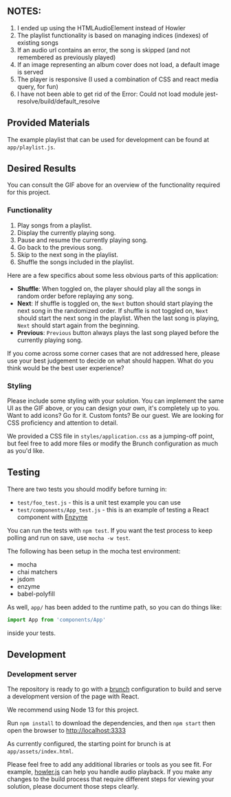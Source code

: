## NOTES:
1. I ended up using the HTMLAudioElement instead of Howler
2. The playlist functionality is based on managing indices (indexes) of existing songs
3. If an audio url contains an error, the song is skipped (and not remembered as previously played)
4. If an image representing an album cover does not load, a default image is served
5. The player is responsive (I used a combination of CSS and react media query, for fun)
4. I have not been able to get rid of the Error: Could not load module jest-resolve/build/default_resolve




## Provided Materials

The example playlist that can be used for development can be found at
`app/playlist.js`.

## Desired Results

You can consult the GIF above for an overview of the functionality required for this project.

### Functionality

1. Play songs from a playlist.
2. Display the currently playing song.
3. Pause and resume the currently playing song.
4. Go back to the previous song.
5. Skip to the next song in the playlist.
6. Shuffle the songs included in the playlist.

Here are a few specifics about some less obvious parts of this application:

- **Shuffle**: When toggled on, the player should play all the songs in random order before replaying any song.
- **Next**: If shuffle is toggled on, the `Next` button should start playing the next song in the randomized order. If shuffle is not toggled on, `Next` should start the next song in the playlist. When the last song is playing, `Next` should start again from the beginning.
- **Previous**: `Previous` button always plays the last song played before the currently playing song.

If you come across some corner cases that are not addressed here, please use your best judgement to decide on what should happen. What do you think would be the best user experience?

### Styling

Please include some styling with your solution. You can implement the same UI as the GIF above, or you can design your own, it's completely up to you. Want to add icons? Go for it. Custom fonts? Be our guest. We are looking for CSS proficiency and attention to detail.

We provided a CSS file in `styles/application.css` as a jumping-off point, but feel free to add more files or modify the Brunch configuration as much as you'd like.

## Testing

There are two tests you should modify before turning in:

- `test/foo_test.js` - this is a unit test example you can use
- `test/components/App_test.js` - this is an example of testing a React component with [Enzyme](https://enzymejs.github.io/enzyme/)

You can run the tests with `npm test`. If you want the test process to keep polling and run on save, use `mocha -w test`.

The following has been setup in the mocha test environment:

- mocha
- chai matchers
- jsdom
- enzyme
- babel-polyfill

As well, `app/` has been added to the runtime path, so you can do things like:

```js
import App from 'components/App'
```

inside your tests.

## Development

### Development server

The repository is ready to go with a [brunch](https://brunch.io/) configuration to build and serve a development version of the page with React.

We recommend using Node 13 for this project.

Run `npm install` to download the dependencies, and then `npm start` then open the browser to [http://localhost:3333](http://localhost:3333)

As currently configured, the starting point for brunch is at `app/assets/index.html`.

Please feel free to add any additional libraries or tools as you see fit. For example, [howler.js](https://github.com/goldfire/howler.js) can help you handle audio playback. If you make any changes to the build process that require different steps for viewing your solution, please document those steps clearly.
